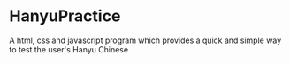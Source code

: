 # HanyuPractice
A html, css and javascript program which provides a quick and simple way to test the user's Hanyu Chinese
